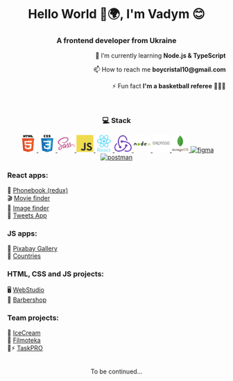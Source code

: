 <h1 align="center">Hello World 👋🌍, I'm Vadym 😊</h1>
<h3 align="center">A frontend developer from Ukraine</h3>
<div align="right">
 <p>🌱 I’m currently learning <b>Node.js & TypeScript</b> </p>
 <p>📫 How to reach me <b>boycristal10@gmail.com</b> </p>
 <p>⚡  Fun fact <b>I'm a basketball referee</b> 🏀🏀🏀</p>
</div>
<br>

<h3 align="center">💻 Stack</h3>
<p align="center">
 <a href="https://www.w3.org/html/" target="_blank" rel="noreferrer"> <img src="https://raw.githubusercontent.com/devicons/devicon/master/icons/html5/html5-original-wordmark.svg" alt="html5" width="40" height="40"/> </a> 
 <a href="https://www.w3schools.com/css/" target="_blank" rel="noreferrer"> <img src="https://raw.githubusercontent.com/devicons/devicon/master/icons/css3/css3-original-wordmark.svg" alt="css3" width="40" height="40"/> </a>
 <a href="https://sass-lang.com" target="_blank" rel="noreferrer"> <img src="https://raw.githubusercontent.com/devicons/devicon/master/icons/sass/sass-original.svg" alt="sass" width="40" height="40"/> </a> 
 <a href="https://developer.mozilla.org/en-US/docs/Web/JavaScript" target="_blank" rel="noreferrer"> <img src="https://raw.githubusercontent.com/devicons/devicon/master/icons/javascript/javascript-original.svg" alt="javascript" width="40" height="40"/> </a> 
 <a href="https://reactjs.org/" target="_blank" rel="noreferrer"> <img src="https://raw.githubusercontent.com/devicons/devicon/master/icons/react/react-original-wordmark.svg" alt="react" width="40" height="40"/> </a> 
 <a href="https://redux.js.org" target="_blank" rel="noreferrer"> <img src="https://raw.githubusercontent.com/devicons/devicon/master/icons/redux/redux-original.svg" alt="redux" width="40" height="40"/> </a> 
 <a href="https://nodejs.org" target="_blank" rel="noreferrer"> <img src="https://raw.githubusercontent.com/devicons/devicon/master/icons/nodejs/nodejs-original-wordmark.svg" alt="nodejs" width="40" height="40"/> </a> 
 <a href="https://expressjs.com" target="_blank" rel="noreferrer"> <img src="https://raw.githubusercontent.com/devicons/devicon/master/icons/express/express-original-wordmark.svg" alt="express" width="40" height="40"/> </a> 
 <a href="https://www.mongodb.com/" target="_blank" rel="noreferrer"> <img src="https://raw.githubusercontent.com/devicons/devicon/master/icons/mongodb/mongodb-original-wordmark.svg" alt="mongodb" width="40" height="40"/> </a> 
 <a href="https://www.figma.com/" target="_blank" rel="noreferrer"> <img src="https://www.vectorlogo.zone/logos/figma/figma-icon.svg" alt="figma" width="40" height="40"/> </a> 
 <a href="https://postman.com" target="_blank" rel="noreferrer"> <img src="https://www.vectorlogo.zone/logos/getpostman/getpostman-icon.svg" alt="postman" width="40" height="40"/> </a> 
</p>

<h3 align="left">React apps:</h3>
 📘 <a href="https://vadympopov.github.io/goit-react-hw-08-phonebook/" target="_blank">Phonebook (redux)</a><br>
 🎬 <a href="https://vadympopov.github.io/goit-react-hw-05-movies/" target="_blank">Movie finder</a><br>
 📸 <a href="https://vadympopov.github.io/goit-react-hw-04-images/" target="_blank">Image finder</a><br>
 🐥 <a href="https://vadympopov.github.io/tweets-app/" target="_blank">Tweets App</a><br>

<h3 align="left">JS apps:</h3>
 🎨 <a href="https://vadympopov.github.io/pixabay-gallery/" target="_blank">Pixabay Gallery</a><br>
 🚩 <a href="https://vadympopov.github.io/goit-js-hw-10/" target="_blank">Countries</a><br> 

<h3 align="left">HTML, CSS and JS projects:</h3>
 🖥️ <a href="https://vadympopov.github.io/goit-markup-hw-08/" target="_blank">WebStudio</a><br>
 🧔 <a href="https://vadympopov.github.io/barbershop/" target="_blank">Barbershop</a><br>

<h3 align="left">Team projects:</h3>
 🍦 <a href="https://olexandryakowenko.github.io/team_project_9/" target="_blank">IceCream</a><br>
 🎥 <a href="https://deadlypants11.github.io/project/" target="_blank">Filmoteka</a><br>
 📝⚡ <a href="https://github.com/ukrwebprom/TaskPro/" target="_blank">TaskPRO</a><br>

 
<br>
<p align='center'>To be continued...</p>
<br>
